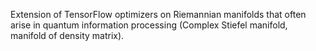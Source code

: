 Extension of TensorFlow optimizers on Riemannian manifolds that often arise in quantum information processing (Complex Stiefel manifold, manifold of density matrix).
